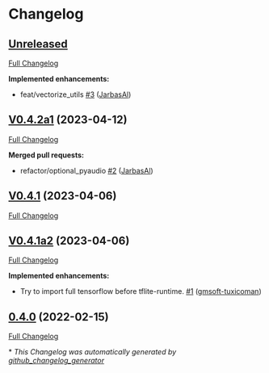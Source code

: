 # Changelog

## [Unreleased](https://github.com/OpenVoiceOS/precise_lite_runner/tree/HEAD)

[Full Changelog](https://github.com/OpenVoiceOS/precise_lite_runner/compare/V0.4.2a1...HEAD)

**Implemented enhancements:**

- feat/vectorize\_utils [\#3](https://github.com/OpenVoiceOS/precise_lite_runner/pull/3) ([JarbasAl](https://github.com/JarbasAl))

## [V0.4.2a1](https://github.com/OpenVoiceOS/precise_lite_runner/tree/V0.4.2a1) (2023-04-12)

[Full Changelog](https://github.com/OpenVoiceOS/precise_lite_runner/compare/V0.4.1...V0.4.2a1)

**Merged pull requests:**

- refactor/optional\_pyaudio [\#2](https://github.com/OpenVoiceOS/precise_lite_runner/pull/2) ([JarbasAl](https://github.com/JarbasAl))

## [V0.4.1](https://github.com/OpenVoiceOS/precise_lite_runner/tree/V0.4.1) (2023-04-06)

[Full Changelog](https://github.com/OpenVoiceOS/precise_lite_runner/compare/V0.4.1a2...V0.4.1)

## [V0.4.1a2](https://github.com/OpenVoiceOS/precise_lite_runner/tree/V0.4.1a2) (2023-04-06)

[Full Changelog](https://github.com/OpenVoiceOS/precise_lite_runner/compare/0.4.0...V0.4.1a2)

**Implemented enhancements:**

- Try to import full tensorflow before tflite-runtime. [\#1](https://github.com/OpenVoiceOS/precise_lite_runner/pull/1) ([gmsoft-tuxicoman](https://github.com/gmsoft-tuxicoman))

## [0.4.0](https://github.com/OpenVoiceOS/precise_lite_runner/tree/0.4.0) (2022-02-15)

[Full Changelog](https://github.com/OpenVoiceOS/precise_lite_runner/compare/9b5726acc3ecf869e7567f7ab794e31e33b1846d...0.4.0)



\* *This Changelog was automatically generated by [github_changelog_generator](https://github.com/github-changelog-generator/github-changelog-generator)*
